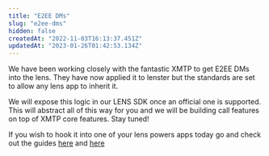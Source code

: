 ```yaml
---
title: "E2EE DMs"
slug: "e2ee-dms"
hidden: false
createdAt: "2022-11-03T16:13:37.451Z"
updatedAt: "2023-01-26T01:42:53.134Z"
---
```

We have been working closely with the fantastic XMTP to get E2EE DMs into the lens. They have now applied it to lenster but the standards are set to allow any lens app to inherit it.

We will expose this logic in our LENS SDK once an official one is supported. This will abstract all of this way for you and we will be building call features on top of XMTP core features. Stay tuned!

If you wish to hook it into one of your lens powers apps today go and check out the guides [here](https://docs.lens.xyz/docs/encrypted-dms) and [here](https://xmtp.to/lens-quickstart)